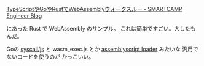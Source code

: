 [TypeScriptやGoやRustでWebAssemblyウォークスルー - SMARTCAMP Engineer Blog](https://tech.smartcamp.co.jp/entry/wasm-walkthrough)

にあった Rust で WebAssembly のサンプル。
これは簡単ですごい。大したもんだ。

Goの [syscall/js](https://pkg.go.dev/syscall/js) と wasm_exec.js
とか
[assemblyscript loader](https://github.com/AssemblyScript/assemblyscript/tree/main/lib/loader)
みたいな
汎用でないコードを使うのが
かっこいい。
